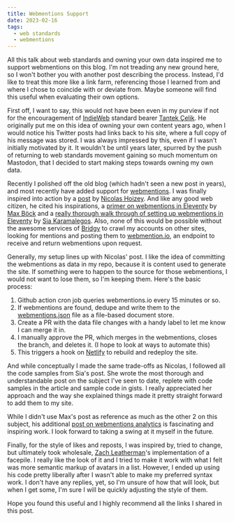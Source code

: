 ```yaml
---
title: Webmentions Support
date: 2023-02-16
tags:
  - web standards
  - webmentions
---
```

All this talk about web standards and owning your own data inspired me to support webmentions on this blog. I'm not treading any new ground here, so I won't bother you with another post describing the process. Instead, I'd like to treat this more like a link farm, referencing those I learned from and where I chose to coincide with or deviate from. Maybe someone will find this useful when evaluating their own options.

First off, I want to say, this would not have been even in my purview if not for the encouragement of [IndieWeb][indieweb] standard bearer [Tantek Çelik][tantek]. He originally put me on this idea of owning your own content years ago, when I would notice his Twitter posts had links back to his site, where a full copy of his message was stored. I was always impressed by this, even if I wasn't initially motivated by it. It wouldn't be until years later, spurred by the push of returning to web standards movement gaining so much momentum on Mastodon, that I decided to start making steps towards owning my own data.

Recently I polished off the old blog (which hadn't seen a new post in years), and most recently have added support for [webmentions][webmention]. I was finally inspired into action by a [post][nicolas-hoizey-post] by [Nicolas Hoizey][nicolas-hoizey]. And like any good web citizen, he cited his inspirations, a [primer on webmentions in Eleventy][max-bock-post] by [Max Böck][max-bock] and a [really thorough walk through of setting up webmentions in Eleventy][sia-codes-post] by [Sia Karamalegos][sia-codes]. Also, none of this would be possible without the awesome services of [Bridgy][bridgy] to crawl my accounts on other sites, looking for mentions and posting them to [webmention.io][webmention.io], an endpoint to receive and return webmentions upon request.

Generally, my setup lines up with Nicolas' post. I like the idea of committing the webmentions as data in my repo, because it is content used to generate the site. If something were to happen to the source for those webmentions, I would not want to lose them, so I'm keeping them. Here's the basic process:

1. Github action cron job queries webmentions.io every 15 minutes or so.
1. If webmentions are found, dedupe and write them to the [webmentions.json][webmentions.json] file as a file-based document store.
1. Create a PR with the data file changes with a handy label to let me know I can merge it in.
1. I manually approve the PR, which merges in the webmentions, closes the branch, and deletes it. (I hope to look at ways to automate this)
1. This triggers a hook on [Netlify][netlify] to rebuild and redeploy the site.

And while conceptually I made the same trade-offs as Nicolas, I followed all the code samples from Sia's post. She wrote the most thorough and understandable post on the subject I've seen to date, replete with code samples in the article and sample code in gists. I really appreciated her approach and the way she explained things made it pretty straight forward to add them to my site.

While I didn't use Max's post as reference as much as the other 2 on this subject, his additional [post on webmentions analytics][max-bock-webmentions-analytics] is fascinating and inspiring work. I look forward to taking a swing at it myself in the future.

Finally, for the style of likes and reposts, I was inspired by, tried to change, but ultimately took wholesale, [Zach Leatherman][zachleat]'s implementation of a facepile. I really like the look of it and I tried to make it work with what I felt was more semantic markup of avatars in a list. However, I ended up using his code pretty liberally after I wasn't able to make my preferred syntax work. I don't have any replies, yet, so I'm unsure of how that will look, but when I get some, I'm sure I will be quickly adjusting the style of them.

Hope you found this useful and I highly recommend all the links I shared in this post.

[webmentions.json]: https://github.com/craveytrain/craveytrain.com/blob/main/data/webmentions.json
[netlify]: https://www.netlify.com
[bridgy]: https://brid.gy
[webmention.io]: https://webmention.io
[webmention]: https://indieweb.org/Webmention
[mastodon]: https://joinmastodon.org
[indieweb]: https://indieweb.org
[tantek]: https://tantek.com
[max-bock]: https://mxb.dev
[max-bock-post]: https://mxb.dev/blog/using-webmentions-on-static-sites/
[max-bock-webmentions-analytics]: https://mxb.dev/blog/webmention-analytics/
[nicolas-hoizey]: https://nicolas-hoizey.com
[nicolas-hoizey-post]: https://nicolas-hoizey.com/articles/2023/02/05/updating-webmentions-on-a-static-site/
[sia-codes]: https://sia.codes
[sia-codes-post]: https://sia.codes/posts/webmentions-eleventy-in-depth/
[zachleat]: https://www.zachleat.com